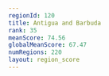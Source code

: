 ```yaml
---
regionId: 120
title: Antigua and Barbuda
rank: 35
meanScore: 74.56
globalMeanScore: 67.47
numRegions: 220
layout: region_score
---
```

